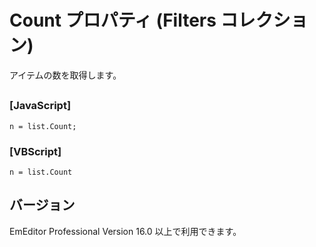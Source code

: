 # Count プロパティ (Filters コレクション)

アイテムの数を取得します。

## 

### \[JavaScript\]

```
n = list.Count;
```

### \[VBScript\]

```
n = list.Count
```

## バージョン

EmEditor Professional Version 16.0 以上で利用できます。
